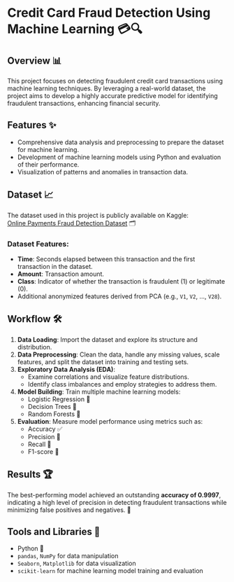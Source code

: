 # Credit Card Fraud Detection Using Machine Learning 💳🔍

## Overview 📊
This project focuses on detecting fraudulent credit card transactions using machine learning techniques. By leveraging a real-world dataset, the project aims to develop a highly accurate predictive model for identifying fraudulent transactions, enhancing financial security.

## Features ✨
- Comprehensive data analysis and preprocessing to prepare the dataset for machine learning.
- Development of machine learning models using Python and evaluation of their performance.
- Visualization of patterns and anomalies in transaction data.

## Dataset 📈
The dataset used in this project is publicly available on Kaggle:  
[Online Payments Fraud Detection Dataset](https://www.kaggle.com/datasets/rupakroy/online-payments-fraud-detection-dataset) 🗂️

### Dataset Features:
- **Time**: Seconds elapsed between this transaction and the first transaction in the dataset.
- **Amount**: Transaction amount.
- **Class**: Indicator of whether the transaction is fraudulent (1) or legitimate (0).
- Additional anonymized features derived from PCA (e.g., `V1`, `V2`, ..., `V28`).

## Workflow 🛠️
1. **Data Loading**: Import the dataset and explore its structure and distribution.
2. **Data Preprocessing**: Clean the data, handle any missing values, scale features, and split the dataset into training and testing sets.
3. **Exploratory Data Analysis (EDA)**:
   - Examine correlations and visualize feature distributions.
   - Identify class imbalances and employ strategies to address them.
4. **Model Building**: Train multiple machine learning models:
   - Logistic Regression 🤖
   - Decision Trees 🌳
   - Random Forests 🌲
5. **Evaluation**: Measure model performance using metrics such as:
   - Accuracy ✅
   - Precision 🎯
   - Recall 🔁
   - F1-score 📏

## Results 🏆
The best-performing model achieved an outstanding **accuracy of 0.9997**, indicating a high level of precision in detecting fraudulent transactions while minimizing false positives and negatives. 🎉

## Tools and Libraries 🧰
- Python 🐍
- `pandas`, `NumPy` for data manipulation
- `Seaborn`, `Matplotlib` for data visualization
- `scikit-learn` for machine learning model training and evaluation
